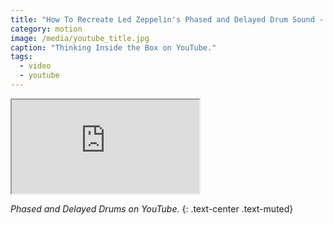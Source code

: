 ```yaml
---
title: "How To Recreate Led Zeppelin's Phased and Delayed Drum Sound - YouTube"
category: motion
image: /media/youtube_title.jpg
caption: "Thinking Inside the Box on YouTube."
tags:
  - video
  - youtube
---
```


<div class="embed-responsive embed-responsive-16by9">
	<iframe class="embed-responsive-item" src="https://www.youtube.com/embed/zDZqcOvt4gs"></iframe>
</div>

_Phased and Delayed Drums on YouTube._
{: .text-center .text-muted}
